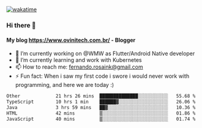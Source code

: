 [![wakatime](https://wakatime.com/badge/user/d5892087-17e6-46ab-8384-91a71a9b88d8.svg)](https://wakatime.com/@d5892087-17e6-46ab-8384-91a71a9b88d8)
### Hi there 👋

#### My blog https://www.ovinitech.com.br/ - Blogger

- 🔭 I’m currently working on @WMW as Flutter/Android Native developer
- 🌱 I’m currently learning and work with Kubernetes
- 📫 How to reach me: fernando.rosaink@gmail.com 
- ⚡ Fun fact: When i saw my first code i swore i would never work with programming, and here we are today :)

<!--START_SECTION:waka-->

```txt
Other             21 hrs 26 mins  ██████████████░░░░░░░░░░░   55.68 %
TypeScript        10 hrs 1 min    ██████▓░░░░░░░░░░░░░░░░░░   26.06 %
Java              3 hrs 59 mins   ██▓░░░░░░░░░░░░░░░░░░░░░░   10.36 %
HTML              42 mins         ▒░░░░░░░░░░░░░░░░░░░░░░░░   01.86 %
JavaScript        40 mins         ▒░░░░░░░░░░░░░░░░░░░░░░░░   01.74 %
```

<!--END_SECTION:waka-->

